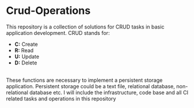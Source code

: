 # Crud-Operations
This repository is a collection of solutions for CRUD tasks in basic application development. CRUD stands for:
* **C:** Create
* **R:** Read
* **U:** Update
* **D:** Delete
<br>
These functions are necessary to implement a persistent storage application. Persistent storage could be a text file, relational database, non-relational database etc.
I will include the infrastructure, code base and all CI related tasks and operations in this repository 
